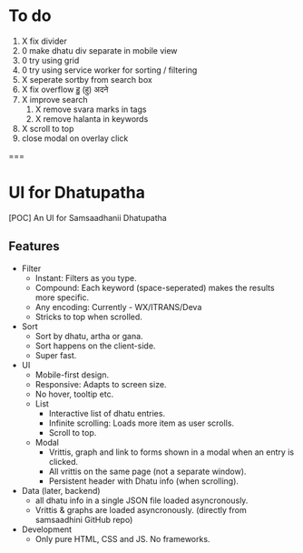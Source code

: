 # To do

1. X fix divider
2. 0 make dhatu div separate in mobile view
3. 0 try using grid
4. 0 try using service worker for sorting / filtering 
5. X seperate sortby from search box
6. X fix overflow हु॒ (हु) अदने 
7. X improve search
    1. X remove svara marks in tags
    2. X remove halanta in keywords
8. X scroll to top
9. close modal on overlay click

===

# UI for Dhatupatha

\[POC\] An UI for Samsaadhanii Dhatupatha

## Features

- Filter
    - Instant: Filters as you type.
    - Compound: Each keyword (space-seperated) makes the results more specific.
    - Any encoding: Currently - WX/ITRANS/Deva
    - Stricks to top when scrolled.
- Sort
    - Sort by dhatu, artha or gana.
    - Sort happens on the client-side.
    - Super fast.
- UI
    - Mobile-first design.
    - Responsive: Adapts to screen size.
    - No hover, tooltip etc.
    - List
        - Interactive list of dhatu entries. 
        - Infinite scrolling: Loads more item as user scrolls.
        - Scroll to top.
    - Modal
        - Vrittis, graph and link to forms shown in a modal when an entry is clicked.
        - All vrittis on the same page (not a separate window).
        - Persistent header with Dhatu info (when scrolling).
- Data (later, backend)
    - all dhatu info in a single JSON file loaded asyncronously.
    - Vrittis & graphs are loaded asyncronously. (directly from samsaadhini GitHub repo)
- Development
    - Only pure HTML, CSS and JS. No frameworks.